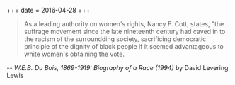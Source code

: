 +++
date = 2016-04-28
+++

> As a leading authority on women's rights, Nancy F. Cott, states, "the suffrage movement since the late nineteenth century had caved in to the racism of the surroundding society, sacrificing democratic principle of the dignity of black people if it seemed advantageous to white women's obtaining the vote.

-- *W.E.B. Du Bois, 1869-1919: Biography of a Race (1994)* by David Levering Lewis
